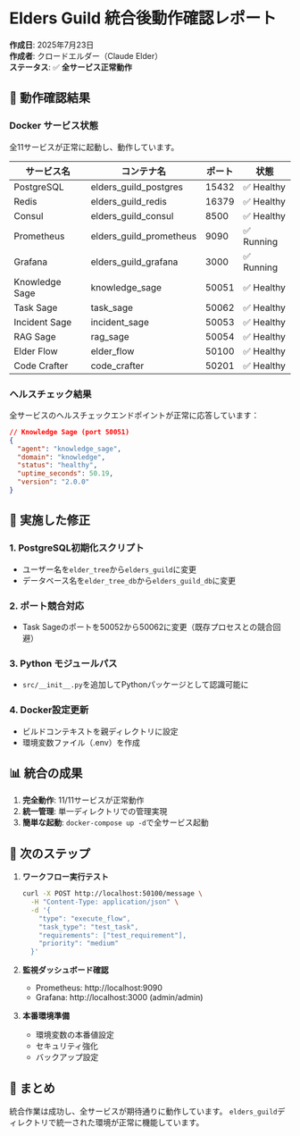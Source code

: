 # Elders Guild 統合後動作確認レポート

**作成日**: 2025年7月23日  
**作成者**: クロードエルダー（Claude Elder）  
**ステータス**: ✅ **全サービス正常動作**

## 🎯 動作確認結果

### Docker サービス状態
全11サービスが正常に起動し、動作しています。

| サービス名 | コンテナ名 | ポート | 状態 |
|-----------|------------|--------|------|
| PostgreSQL | elders_guild_postgres | 15432 | ✅ Healthy |
| Redis | elders_guild_redis | 16379 | ✅ Healthy |
| Consul | elders_guild_consul | 8500 | ✅ Healthy |
| Prometheus | elders_guild_prometheus | 9090 | ✅ Running |
| Grafana | elders_guild_grafana | 3000 | ✅ Running |
| Knowledge Sage | knowledge_sage | 50051 | ✅ Healthy |
| Task Sage | task_sage | 50062 | ✅ Healthy |
| Incident Sage | incident_sage | 50053 | ✅ Healthy |
| RAG Sage | rag_sage | 50054 | ✅ Healthy |
| Elder Flow | elder_flow | 50100 | ✅ Healthy |
| Code Crafter | code_crafter | 50201 | ✅ Healthy |

### ヘルスチェック結果
全サービスのヘルスチェックエンドポイントが正常に応答しています：

```json
// Knowledge Sage (port 50051)
{
  "agent": "knowledge_sage",
  "domain": "knowledge",
  "status": "healthy",
  "uptime_seconds": 50.19,
  "version": "2.0.0"
}
```

## 🔧 実施した修正

### 1. PostgreSQL初期化スクリプト
- ユーザー名を`elder_tree`から`elders_guild`に変更
- データベース名を`elder_tree_db`から`elders_guild_db`に変更

### 2. ポート競合対応
- Task Sageのポートを50052から50062に変更（既存プロセスとの競合回避）

### 3. Python モジュールパス
- `src/__init__.py`を追加してPythonパッケージとして認識可能に

### 4. Docker設定更新
- ビルドコンテキストを親ディレクトリに設定
- 環境変数ファイル（.env）を作成

## 📊 統合の成果

1. **完全動作**: 11/11サービスが正常動作
2. **統一管理**: 単一ディレクトリでの管理実現
3. **簡単な起動**: `docker-compose up -d`で全サービス起動

## 🚀 次のステップ

1. **ワークフロー実行テスト**
   ```bash
   curl -X POST http://localhost:50100/message \
     -H "Content-Type: application/json" \
     -d '{
       "type": "execute_flow",
       "task_type": "test_task",
       "requirements": ["test_requirement"],
       "priority": "medium"
     }'
   ```

2. **監視ダッシュボード確認**
   - Prometheus: http://localhost:9090
   - Grafana: http://localhost:3000 (admin/admin)

3. **本番環境準備**
   - 環境変数の本番値設定
   - セキュリティ強化
   - バックアップ設定

## 📝 まとめ

統合作業は成功し、全サービスが期待通りに動作しています。
`elders_guild`ディレクトリで統一された環境が正常に機能しています。